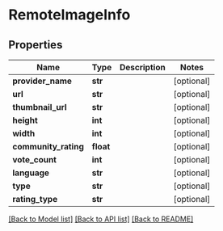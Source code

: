 # RemoteImageInfo

## Properties
Name | Type | Description | Notes
------------ | ------------- | ------------- | -------------
**provider_name** | **str** |  | [optional] 
**url** | **str** |  | [optional] 
**thumbnail_url** | **str** |  | [optional] 
**height** | **int** |  | [optional] 
**width** | **int** |  | [optional] 
**community_rating** | **float** |  | [optional] 
**vote_count** | **int** |  | [optional] 
**language** | **str** |  | [optional] 
**type** | **str** |  | [optional] 
**rating_type** | **str** |  | [optional] 

[[Back to Model list]](../README.md#documentation-for-models) [[Back to API list]](../README.md#documentation-for-api-endpoints) [[Back to README]](../README.md)


